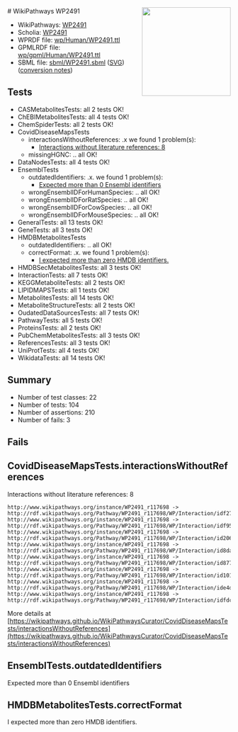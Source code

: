 <img style="float: right; width: 200px" src="../logo.png" />
# WikiPathways WP2491

* WikiPathways: [WP2491](https://identifiers.org/wikipathways:WP2491)
* Scholia: [WP2491](https://scholia.toolforge.org/wikipathways/WP2491)
* WPRDF file: [wp/Human/WP2491.ttl](../wp/Human/WP2491.ttl)
* GPMLRDF file: [wp/gpml/Human/WP2491.ttl](../wp/gpml/Human/WP2491.ttl)
* SBML file: [sbml/WP2491.sbml](../sbml/WP2491.sbml) ([SVG](../sbml/WP2491.svg)) ([conversion notes](../sbml/WP2491.txt))

## Tests
* CASMetabolitesTests: all 2 tests OK!
* ChEBIMetabolitesTests: all 4 tests OK!
* ChemSpiderTests: all 2 tests OK!
* CovidDiseaseMapsTests
    * interactionsWithoutReferences: .x we found 1 problem(s):
        * [Interactions without literature references: 8](#2e295936)
    * missingHGNC: .. all OK!
* DataNodesTests: all 4 tests OK!
* EnsemblTests
    * outdatedIdentifiers: .x. we found 1 problem(s):
        * [Expected more than 0 Ensembl identifiers](#f44398b7)
    * wrongEnsemblIDForHumanSpecies: .. all OK!
    * wrongEnsemblIDForRatSpecies: .. all OK!
    * wrongEnsemblIDForCowSpecies: .. all OK!
    * wrongEnsemblIDForMouseSpecies: .. all OK!
* GeneralTests: all 13 tests OK!
* GeneTests: all 3 tests OK!
* HMDBMetabolitesTests
    * outdatedIdentifiers: .. all OK!
    * correctFormat: .x. we found 1 problem(s):
        * [I expected more than zero HMDB identifiers.](#ad154c1e)
* HMDBSecMetabolitesTests: all 3 tests OK!
* InteractionTests: all 7 tests OK!
* KEGGMetaboliteTests: all 2 tests OK!
* LIPIDMAPSTests: all 1 tests OK!
* MetabolitesTests: all 14 tests OK!
* MetaboliteStructureTests: all 2 tests OK!
* OudatedDataSourcesTests: all 7 tests OK!
* PathwayTests: all 5 tests OK!
* ProteinsTests: all 2 tests OK!
* PubChemMetabolitesTests: all 3 tests OK!
* ReferencesTests: all 3 tests OK!
* UniProtTests: all 4 tests OK!
* WikidataTests: all 14 tests OK!


## Summary

* Number of test classes: 22
* Number of tests: 104
* Number of assertions: 210
* Number of fails: 3

## Fails

<a name="2e295936" />

## CovidDiseaseMapsTests.interactionsWithoutReferences

Interactions without literature references: 8
```
http://www.wikipathways.org/instance/WP2491_r117698 -> http://rdf.wikipathways.org/Pathway/WP2491_r117698/WP/Interaction/idf27d9fd4
http://www.wikipathways.org/instance/WP2491_r117698 -> http://rdf.wikipathways.org/Pathway/WP2491_r117698/WP/Interaction/idf950b039
http://www.wikipathways.org/instance/WP2491_r117698 -> http://rdf.wikipathways.org/Pathway/WP2491_r117698/WP/Interaction/id206a96dc
http://www.wikipathways.org/instance/WP2491_r117698 -> http://rdf.wikipathways.org/Pathway/WP2491_r117698/WP/Interaction/id8da001ed
http://www.wikipathways.org/instance/WP2491_r117698 -> http://rdf.wikipathways.org/Pathway/WP2491_r117698/WP/Interaction/id8770e4e5
http://www.wikipathways.org/instance/WP2491_r117698 -> http://rdf.wikipathways.org/Pathway/WP2491_r117698/WP/Interaction/id101e6313
http://www.wikipathways.org/instance/WP2491_r117698 -> http://rdf.wikipathways.org/Pathway/WP2491_r117698/WP/Interaction/ide4de82d6
http://www.wikipathways.org/instance/WP2491_r117698 -> http://rdf.wikipathways.org/Pathway/WP2491_r117698/WP/Interaction/idfdcd0f07
```

More details at [https://wikipathways.github.io/WikiPathwaysCurator/CovidDiseaseMapsTests/interactionsWithoutReferences](https://wikipathways.github.io/WikiPathwaysCurator/CovidDiseaseMapsTests/interactionsWithoutReferences)

<a name="f44398b7" />

## EnsemblTests.outdatedIdentifiers

Expected more than 0 Ensembl identifiers
<a name="ad154c1e" />

## HMDBMetabolitesTests.correctFormat

I expected more than zero HMDB identifiers.
